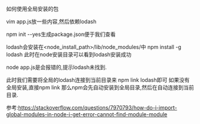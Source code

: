 如何使用全局安装的包

vim app.js放一些内容,然后依赖lodash

npm init --yes生成package.json便于我们查看

lodash会安装在<node_install_path>/lib/node_modules/中
npm install -g lodash
此时在node安装目录可以看到lodash安装成功

node app.js是会报错的,提示lodash未找到.

此时我们需要将全局的lodash连接到当前目录来
npm link lodash即可
如果没有全局安装,直接npm link <package>那么npm会先自动安装到全局目录,然后在自动连接到当前目录.

参考:https://stackoverflow.com/questions/7970793/how-do-i-import-global-modules-in-node-i-get-error-cannot-find-module-module
